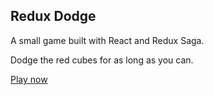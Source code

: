 ## Redux Dodge

A small game built with React and Redux Saga.

Dodge the red cubes for as long as you can.

[Play now](https://toblu.github.io/redux-dodge/)

